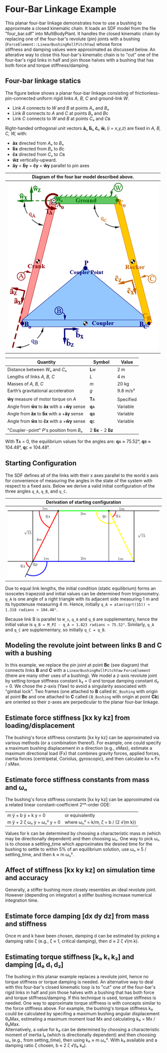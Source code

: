 # Four-Bar Linkage Example
This planar four-bar linkage demonstrates how to use a bushing to
approximate a closed kinematic chain. It loads an SDF model from the
file "four_bar.sdf" into MultiBodyPlant. It handles the closed kinematic
chain by replacing one of the four-bar's revolute (pin) joints with a
bushing (`ForceElement::LinearBushingRollPitchYaw`) whose force  
stiffness and damping values were approximated as discussed below.
An alterative way to close this four-bar's kinematic chain is to "cut"
one of the four-bar's rigid links in half and join those halves with a
bushing that has both force and torque stiffness/damping.

## Four-bar linkage statics

The figure below shows a planar four-bar linkage consisting of 
frictionless-pin-connected uniform rigid links *A, B, C* and ground-link *W*.
- Link *A* connects to *W* and *B* at points *A*ₒ and *B*ₒ
- Link *B* connects to *A* and *C* at points *B*ₒ and *B*c
- Link *C* connects to *W* and *B* at points *C*ₒ and *C*ʙ

Right-handed orthogonal unit vectors **âᵢ, b̂ᵢ, ĉᵢ, ŵᵢ** 
(*i = x,y,z*) are fixed in *A, B, C, W,* with:
- **â**𝐱 directed from *A*ₒ to *B*ₒ
- **b̂**𝐱 directed from *B*ₒ to *B*c
- **ĉ**𝐱 directed from *C*ₒ to *C*ʙ
- **ŵ**𝐳 vertically-upward.
- **â**𝐲 = **b̂**𝐲 = **ĉ**𝐲 = **ŵ**𝐲 parallel to pin axes

| Diagram of the four bar model described above. |
| :---: |
| ![FourBarLinkageSchematic](images/FourBarLinkageSchematic.png)    |
|  |

|                     Quantity                      |        Symbol       |   Value   |
| ------------------------------------------------- | ------------------- | --------- |
| Distance between *W*ₒ and *C*ₒ                    |          𝐋ᴡ        |    2 m    |
| Lengths of links *A, B, C*                        |         *L*         |    4 m    |
| Masses of *A, B, C*                               |         *m*         |   20 kg   |
| Earth’s gravitational acceleration                |         *g*         | 9.8 m/s²  |
|                                                   |                     |           |
| **ŵ**𝐲 measure of motor torque on *A*             |          𝐓ᴀ        | Specified |
| Angle from **ŵ**𝐱 to **â**𝐱 with a +**ŵ**𝐲 sense |          𝐪ᴀ         | Variable  |
| Angle from **â**𝐱 to **b̂**𝐱 with a +**â**𝐲 sense |          𝐪ʙ         | Variable  |
| Angle from **ŵ**𝐱 to **ĉ**𝐱 with a +**ŵ**𝐲 sense |          𝐪ᴄ         | Variable  |
|                                                   |                     |           |
| "Coupler-point" *P*'s position from *B*ₒ          |         2 **b̂**𝐱 - 2 **b̂**𝐳     |

With 𝐓ᴀ = 0, the equilibrium values for the angles are: 
𝐪ᴀ ≈ 75.52°, 𝐪ʙ ≈ 104.48°, 𝐪ᴄ ≈ 104.48°.

## Starting Configuration

The SDF defines all of the links with their x axes parallel to the world x
axis for convenience of measuring the angles in the state of the system
with respect to a fixed axis. Below we derive a valid initial configuration
of the three angles `q_A`, `q_B`, and `q_C`.

| Derivation of starting configuration |
| :---: |
| ![FourBarLinkageSchematic](images/FourBarLinkageGeometry.png)    |
| |

Due to equal link lengths, the initial condition (static equilibrium) 
forms an isosceles trapezoid and initial values can be determined from
trigonometry. `q_A` is one angle of a right triangle with its adjacent
side measuring 1 m and its hypotenuse measuring 4 m.  Hence, initially
  `q_A = atan(sqrt(15)) ≈ 1.318 radians ≈ 104.48°`.

Because link B is parallel to `W_x`, `q_A` and `q_B` are supplementary,
hence the initial value is `q_B = M_PI - q_A ≈ 1.823 radians ≈ 75.52°`.
Similarly, `q_A` and `q_C` are supplementary, so initially `q_C = q_B`. 

## Modeling the revolute joint between links B and C with a bushing

In this example, we replace the pin joint at point **Bc** (see diagram)
that connects links **B** and **C** with a `LinearBushingRollPitchYaw`
`ForceElement` (there are many other uses of a bushing).  We model a
z-axis revolute joint by setting torque stiffness constant k₂ = 0 and 
torque damping constant d₂ = 0.  We chose the z-axis (Yaw) to avoid 
a singularity associated with "gimbal lock". Two frames (one attached to
**B** called `BC_Bushing` with origin at point **Bc** and one attached to
**C** called `CB_Bushing` with origin at point **Cb**) are oriented so
their z-axes are perpedicular to the planar four-bar linkage.

## Estimate force stiffness [kx ky kz] from loading/displacement
The bushing's force stiffness constants [kx ky kz] can be 
approximated via various methods (or a combination thereof).
For example, one could specify a maximum bushing displacement in a
direction (e.g., xMax), estimate a maximum directional load (Fx) that
combines gravity forces, applied forces, inertia forces (centripetal,
Coriolus, gyroscopic), and then calculate kx ≈ Fx / xMax.  

## Estimate force stiffness constants from mass and ωₙ
The bushing's force stiffness constants [kx ky kz] can be
approximated via a related linear constant-coefficient 2ⁿᵈ-order ODE:

|  |  |
| ----- | ---- |
|   m ÿ  +      b ẏ  +    k y = 0   | or equivalently
|   m ÿ  + 2 ζ ωₙ ẏ  +  ωₙ² y = 0   | where ωₙ² = k/m,  ζ = b / (2 √(m k))

Values for k can be determined by choosing a characteristic mass m
(which may be directionally dependent) and then choosing ωₙ.
One way to pick ωₙ is to choose a settling_time which approximates the
desired time for the bushing to settle to within 5% of an equilibrium
solution, use ωₙ ≈ 5 / settling_time, and then k ≈ m ωₙ².

## Affect of stiffness [kx ky kz] on simulation time and accuracy
Generally, a stiffer bushing more closely resembles an ideal revolute 
joint. However (depending on integrator) a stiffer bushing increase 
numerical integration time.

## Estimate force damping [dx dy dz] from mass and stiffness 
Once m and k have been chosen, damping d can be estimated by picking a
damping ratio ζ (e.g., ζ ≈ 1, critical damping), then d ≈ 2 ζ √(m k).

## Estimating torque stiffness [k₀ k₁ k₂] and damping [d₀ d₁ d₂]
The bushing in this planar example replaces a revolute joint, hence no
torque stiffness or torque damping is needed.  An alternative way to
deal with this four-bar's closed kinematic loop is to "cut" one of the 
four-bar's rigid links in half and join those halves with a bushing
that has both force and torque stiffness/damping.  If this technique
is used, torque stiffness is needed.  One way to approximate torque
stiffness is with concepts similar to the force stiffness above.
For example, the bushing's torque stiffness k₀ could be calculated 
by specifing a maximum bushing angular displacement θ₀Max, estimating
a maximum moment load Mx and calculating k₀ = Mx / θ₀Max.    
Alternatively, a value for k₀ can be determined by choosing a 
characteristic moment of inertia I₀ (which is directionally dependent)
and then choosing ωₙ (e.g., from setting_time), then using k₀ ≈ m ωₙ².
With k₀ available and a damping ratio ζ chosen, b ≈ 2 ζ √(I₀ k₀).
